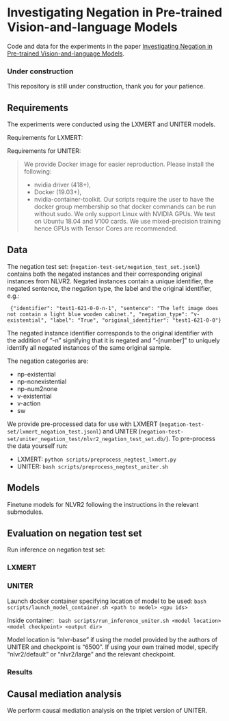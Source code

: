 # Investigating Negation in Pre-trained Vision-and-language Models

Code and data for the experiments in the paper [Investigating Negation in Pre-trained Vision-and-language Models](https://aclanthology.org/2021.blackboxnlp-1.27/).

### Under construction
This repository is still under construction, thank you for your patience.

## Requirements
The experiments were conducted using the LXMERT and UNITER models.

Requirements for LXMERT:


Requirements for UNITER:
> We provide Docker image for easier reproduction. Please install the following:
> - nvidia driver (418+),
> - Docker (19.03+),
> - nvidia-container-toolkit.
> Our scripts require the user to have the docker group membership so that docker commands can be run without sudo. We only support Linux with NVIDIA GPUs. We test on Ubuntu 18.04 and V100 cards. We use mixed-precision training hence GPUs with Tensor Cores are recommended.

## Data
The negation test set: (``` negation-test-set/negation_test_set.jsonl ```) contains both the negated instances and their corresponding original instances from NLVR2. Negated instances contain a unique identifier, the negated sentence, the negation type, the label and the original identifier, e.g.:

``` {"identifier": "test1-621-0-0-n-1", "sentence": "The left image does not contain a light blue wooden cabinet.", "negation_type": "v-existential", "label": "True", "original_identifier": "test1-621-0-0"}```

The negated instance identifier corresponds to the original identifier with the addition of “-n” signifying that it is negated and “-\[number\]” to uniquely identify all negated instances of the same original sample.

The negation categories are: 
- np-existential
- np-nonexistential
- np-num2none
- v-existential
- v-action
- sw

We provide pre-processed data for use with LXMERT (``` negation-test-set/lxmert_negation_test.jsonl ```) and UNITER (``` negation-test-set/uniter_negation_test/nlvr2_negation_test_set.db/ ```). To pre-process the data yourself run:
- LXMERT: ``` python scripts/preprocess_negtest_lxmert.py ```
- UNITER: ``` bash scripts/preprocess_negtest_uniter.sh ```

## Models
Finetune models for NLVR2 following the instructions in the relevant submodules.

## Evaluation on negation test set

Run inference on negation test set:

### LXMERT

### UNITER
Launch docker container specifying location of model to be used:
``` bash scripts/launch_model_container.sh <path to model> <gpu ids> ```

Inside container:
``` bash scripts/run_inference_uniter.sh <model location> <model checkpoint> <output dir>``` 

Model location is “nlvr-base” if using the model provided by the authors of UNITER and checkpoint is “6500”. If using your own trained model, specify “nlvr2/default” or “nlvr2/large” and the relevant checkpoint. 

### Results

## Causal mediation analysis

We perform causal mediation analysis on the triplet version of UNITER. 
<!-- Provide triplet training instructions. -->

